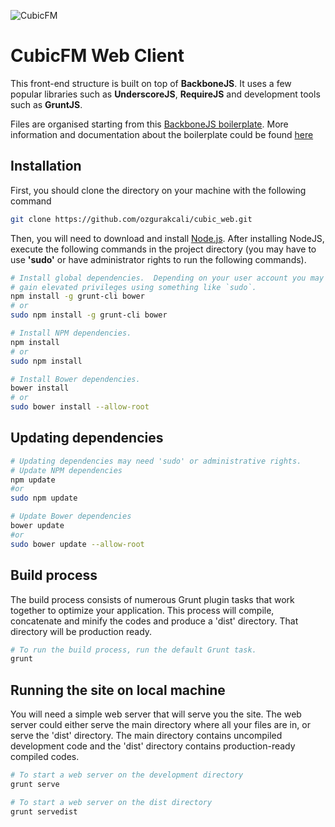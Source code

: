 

![CubicFM](http://s3-eu-west-1.amazonaws.com/cubic-content/images/logos/logo_w.png)

CubicFM Web Client
====================

This front-end structure is built on top of **BackboneJS**. It uses a few popular libraries such as **UnderscoreJS**, **RequireJS** and development tools such as **GruntJS**.

Files are organised starting from this [BackboneJS boilerplate](https://github.com/backbone-boilerplate/backbone-boilerplate). More information and documentation about the boilerplate could be found [here](https://github.com/backbone-boilerplate/backbone-boilerplate/wiki)


## Installation ##

First, you should clone the directory on your machine with the following command

``` bash
git clone https://github.com/ozgurakcali/cubic_web.git
```

Then, you will need to download and install [Node.js](http://nodejs.org/). After installing NodeJS, execute the following commands in the project directory (you may have to use **'sudo'** or have administrator rights to run the following commands).

``` bash
# Install global dependencies.  Depending on your user account you may need to
# gain elevated privileges using something like `sudo`.
npm install -g grunt-cli bower
# or
sudo npm install -g grunt-cli bower

# Install NPM dependencies.
npm install
# or
sudo npm install

# Install Bower dependencies.
bower install
# or
sudo bower install --allow-root
```

## Updating dependencies ##

``` bash
# Updating dependencies may need 'sudo' or administrative rights.
# Update NPM dependencies
npm update
#or
sudo npm update

# Update Bower dependencies
bower update
#or
sudo bower update --allow-root
```


## Build process ##

The build process consists of numerous Grunt plugin tasks that work together
to optimize your application. This process will compile, concatenate and minify the codes and produce a 'dist' directory. That directory will be production ready.

``` bash
# To run the build process, run the default Grunt task.
grunt
```

## Running the site on local machine ##

You will need a simple web server that will serve you the site. The web server could either serve the main directory where all your files are in, or serve the 'dist' directory. The main directory contains uncompiled development code and the 'dist' directory contains production-ready compiled codes.

``` bash
# To start a web server on the development directory
grunt serve

# To start a web server on the dist directory
grunt servedist
```

